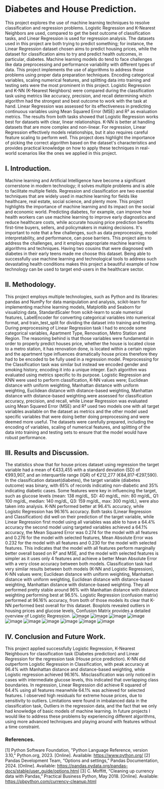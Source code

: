 #                                Diabetes and House Prediction.

This project explores the use of machine learning techniques to resolve classification and regression problems. Logistic Regression and K-Nearest Neighbors are used, compared to get the best outcome of classification tasks, and Linear Regression is used for regression analysis. The datasets used in this project are both trying to predict something; for instance, the Linear Regression dataset chosen aims to predict housing prices, while the dataset for classification aims to try and predict health outcomes, in particular, diabetes.
Machine learning models do tend to face challenges like data preprocessing and performance variability with different types of data. This project implements the use of algorithms to address those problems using proper data preparation techniques. Encoding categorical variables, scaling numerical features, and splitting data into training and testing sets were the most prominent in this project.
Logistic Regression and K-NN (K-Nearest Neighbors) were compared during the classification task using metrics like accuracy, precision, and recall determining which algorithm had the strongest and best outcome to work with the task at hand. Linear Regression was assessed for its effectiveness in predicting continuous variables using Mean Squared Error (MSE) and R² as evaluation metrics.
The results from both tasks showed that Logistic Regression works best for datasets with clear, linear relationships. K-NN is better at handling datasets that are more complex and non-linear. For regression, Linear Regression effectively models relationships, but it also requires careful feature scaling to perform well. This project does highlight the importance of picking the correct algorithm based on the dataset's characteristics and provides practical knowledge on how to apply these techniques in real-world scenarios like the ones we applied in this project.

## I.	Introduction.

Machine learning and Artificial Intelligence have become a significant cornerstone in modern technology; it solves multiple problems and is able to facilitate multiple fields. Regression and classification are two essential techniques that are widely used in machine learning for fields like healthcare, real estate, social science, and plenty more.
This project highlights the importance of machine learning and its impact on the social and economic world. Predicting diabetes, for example, can improve how health workers can use machine learning to improve early diagnostics and reduce healthcare costs, while accurate housing price prediction benefits first-time buyers, sellers, and policymakers in making decisions. It's important to note that a few challenges, such as data preprocessing, model interpretability, and performance, can pose barriers. This project aims to address the challenges, and it employs appropriate machine learning algorithms and techniques.
Having two cousins that were diagnosed with diabetes in their early teens made me choose this dataset. Being able to successfully use machine learning and technological tools to address such devastating health conditions makes this project a beautiful example of how technology can be used to target end-users in the healthcare sector.

## II. Methodology.

This project employs multiple technologies, such as Python and its libraries: pandas and NumPy for data manipulation and analysis, scikit-learn for implementing machine learning models, Matplotlib and Seaborn for visualizing data, StandardScaler from scikit-learn to scale numerical features, LabelEncoder for converting categorical variables into numerical format, and train_test_split for dividing the dataset into training and testing.
During preprocessing of Linear Regression task I had to encode some categorical variables, Apartment Type, Renovation, Metro Station and Region. The reasoning behind is that those variables were fundamental in order to properly predict houses price, whether the house is located close to a metro station, it has renovation done, is located within a certain region and the apartment type influences dramatically house prices therefore they had to be encoded to be fully used in a regression model. Preprocessing for the Classification task was similar but instead we encoded gender and smoking history, encoding it into a unique integer.
Each algorithm was evaluated using metrics specific to its purpose. Logistic Regression and KNN were used to perform classification, K-NN values were; Euclidean distance with uniform weighting, Manhattan distance with uniform weighting, Euclidean distance with distance-based weighting, Manhattan distance with distance-based weighting.were assessed for classification accuracy, precision, and recall, while Linear Regression was evaluated using Mean Squared Error (MSE) and R² used two models one with all target variables available on the dataset as metrics and the other model used specific variables that were doing better doing preprocessing and were deemed more useful. The datasets were carefully prepared, including the encoding of variables, scaling of numerical features, and splitting of the data into training and testing sets to ensure that the model would have robust performance.

## III. Results and Discussion.

The statistics show that for house prices dataset using regression the target variable had a mean of €433,455 with a standard deviation (SD) of €993,907, and an interquartile range (IQR) of €212,277 (€84,817-€297,590). In the classification dataset(diabetes), the target variable (diabetes outcome) was binary, with 65% of records indicating non-diabetic and 35% indicating diabetic cases. Some features were key in influencing the target, such as glucose levels (mean: 138 mg/dL, SD: 40 mg/dL, min: 80 mg/dL, Q1: 100 mg/dL, median: 140 mg/dL, Q3: 159 mg/dL, max: 300 mg/dL), were also taken into analysis. K-NN performed better at 96.4% accuracy, while Logistic Regression has 96.16% accuracy. 
Both tasks (Linear Regression and Classification) did well on their prediction of the target variable, while Linear Regression first model using all variables was able to have a 64.4% accuracy the second model using targeted variables achieved a 64.1% accuracy, the Mean Squared Error was 0.274 for the model with all features and 0.276 for the model with selected features, Mean Absolute Error was 0.232 for the model with all features and 0.230 for the model with selected features. This indicates that the model with all features perform marginally better overall based on R² and MSE, and the model with selected features is simpler as it uses only 4 features and achieve a better Mean Absolute Error with a very close accuracy between both models.
Classification task had very similar results between both models (K-NN and Logistic Regression), K-NN values were; Euclidean distance with uniform weighting, Manhattan distance with uniform weighting, Euclidean distance with distance-based weighting, Manhattan distance with distance-based weighting. They all performed pretty stable around 96% with Manhattan distance with distance weighting performing best at 96.5%. Logistic Regression (confusion matrix) performed at 96.16% accuracy, from both of those models its clear that K-NN performed best overall for this dataset.
Boxplots revealed outliers in housing prices and glucose levels, Confusion Matrix provides a detailed overview of Logistic Regression.
![image](https://github.com/user-attachments/assets/f7b3eba3-fdce-4eec-ac63-1cf762cdabbb)
![image](https://github.com/user-attachments/assets/82a27a37-9e74-47e2-932b-71d486ec72a4)
![image](https://github.com/user-attachments/assets/2b8fcb9e-d58f-4b76-a597-eec7b86c0c52)
![image](https://github.com/user-attachments/assets/4f59c3fc-a618-4c67-8b9e-686756637bca)
![image](https://github.com/user-attachments/assets/242dc9a9-f9dc-4423-91f4-c0ba66305fb7)
![image](https://github.com/user-attachments/assets/3f68475e-eb64-4687-a5b4-a42e9ee79236)
![image](https://github.com/user-attachments/assets/e22c0700-5644-48bc-be34-4683af054d33)
![image](https://github.com/user-attachments/assets/2d97a83d-e719-468b-901e-21bf474b6d21)
![image](https://github.com/user-attachments/assets/50b5890b-5972-4acd-8aca-5ce1d3bd93ca)
![image](https://github.com/user-attachments/assets/b81ff439-5b6f-4739-bc4c-26dc94e0a292)

## IV. Conclusion and Future Work.

This project applied successfully Logistic Regression, K-Nearest Neighbours for classification task (Diabetes prediction) and Linear Regression for the regression task (House price prediction). K-NN did outperform Logistic Regression in Classification, with peak accuracy at 96.4% with Manhattan distance and distance-based weighting, while Logistic regression achieved 96.16%. Misclassification was only noticed in cases with intermediate glucose levels, this indicated that overlapping class boundaries. In regression, Linear Regression did achieve R squared of 64.4% using all features meanwhile 64.1% was achieved for selected features. I observed high residuals for extreme house prices, due to sensitivity to outliers. Limitations were found in imbalanced data in the classification task, Outliers in the regression data, and the fact that we only had knowledge of basic models of machine learning. In future projects I would like to address these problems by experiencing different algorithms, using more advanced techniques and playing around with features without a time constraint. 



### References.

[1]	Python Software Foundation, "Python Language Reference, version 3.10," Python.org, 2023. [Online]. Available: https://www.python.org/
[2]	Pandas Development Team, “Options and settings,” Pandas Documentation, 2024. [Online]. Available: https://pandas.pydata.org/pandas-docs/stable/user_guide/options.html
[3] C. Moffitt, “Cleaning up currency data with Pandas,” Practical Business Python, May 2018. [Online]. Available: https://pbpython.com/currency-cleanup.html
